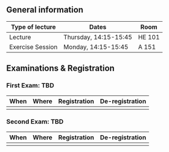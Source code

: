 ## General information

| Type of lecture  | Dates                 | Room   |
| ---------------- | --------------------- | ------ |
| Lecture          | Thursday, 14:15-15:45 | HE 101 |
| Exercise Session | Monday, 14:15-15:45   | A 151  |

## Examinations & Registration

### First Exam: TBD

| When | Where | Registration | De-registration |
| ---- | ----- | ------------ | --------------- |
|      |       |              |                 |

### Second Exam: TBD

| When | Where | Registration | De-registration |
| ---- | ----- | ------------ | --------------- |
|      |       |              |                 |
